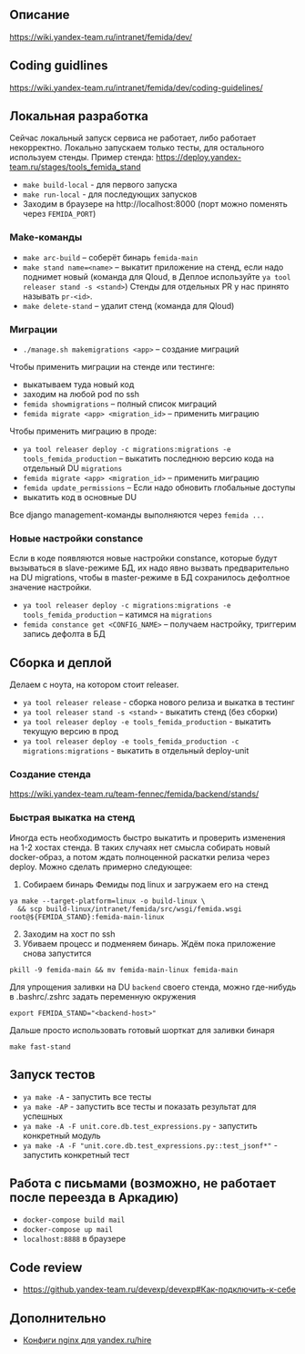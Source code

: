 ## Описание
https://wiki.yandex-team.ru/intranet/femida/dev/

## Coding guidlines
https://wiki.yandex-team.ru/intranet/femida/dev/coding-guidelines/

## Локальная разработка
 Сейчас локальный запуск сервиса не работает, либо работает некорректно. Локально запускаем только тесты, для остального используем стенды.
 Пример стенда: https://deploy.yandex-team.ru/stages/tools_femida_stand
 - `make build-local` - для первого запуска
 - `make run-local` - для последующих запусков
 - Заходим в браузере на http://localhost:8000 (порт можно поменять через `FEMIDA_PORT`)

### Make-команды
- `make arc-build` – соберёт бинарь `femida-main`
- `make stand name=<name>` – выкатит приложение на стенд, если надо поднимет новый (команда для Qloud, в Деплое используйте `ya tool releaser stand -s <stand>`)
Стенды для отдельных PR у нас принято называть `pr-<id>`.
- `make delete-stand` – удалит стенд (команда для Qloud)

### Миграции
- `./manage.sh makemigrations <app>` – создание миграций

Чтобы применить миграции на стенде или тестинге:
- выкатываем туда новый код
- заходим на любой pod по ssh
- `femida showmigrations` – полный список миграций
- `femida migrate <app> <migration_id>` – применить миграцию

Чтобы применить миграцию в проде:
- `ya tool releaser deploy -c migrations:migrations -e tools_femida_production` – выкатить последнюю версию кода на отдельный DU `migrations`
- `femida migrate <app> <migration_id>` – применить миграцию
- `femida update_permissions` – Если надо обновить глобальные доступы
- выкатить код в основные DU

Все django management-команды выполняются через `femida ...`

### Новые настройки constance
Если в коде появляются новые настройки constance, которые будут вызываться в slave-режиме БД,
их надо явно вызвать предварительно на DU migrations, чтобы в master-режиме в БД сохранилось дефолтное значение настройки.
- `ya tool releaser deploy -c migrations:migrations -e tools_femida_production` – катимся на `migrations`
- `femida constance get <CONFIG_NAME>` – получаем настройку, триггерим запись дефолта в БД

## Сборка и деплой
 Делаем с ноута, на котором стоит releaser.
 - `ya tool releaser release` - сборка нового релиза и выкатка в тестинг
 - `ya tool releaser stand -s <stand>` - выкатить стенд (без сборки)
 - `ya tool releaser deploy -e tools_femida_production` - выкатить текущую версию в прод
 - `ya tool releaser deploy -e tools_femida_production -c migrations:migrations` - выкатить в отдельный deploy-unit

### Создание стенда
https://wiki.yandex-team.ru/team-fennec/femida/backend/stands/

### Быстрая выкатка на стенд
Иногда есть необходимость быстро выкатить и проверить изменения на 1-2 хостах стенда.
В таких случаях нет смысла собирать новый docker-образ, а потом ждать полноценной раскатки релиза через deploy.
Можно сделать примерно следующее:
1. Собираем бинарь Фемиды под linux и загружаем его на стенд
```
ya make --target-platform=linux -o build-linux \
  && scp build-linux/intranet/femida/src/wsgi/femida.wsgi root@${FEMIDA_STAND}:femida-main-linux
```
2. Заходим на хост по ssh
3. Убиваем процесс и подменяем бинарь. Ждём пока приложение снова запустится
```
pkill -9 femida-main && mv femida-main-linux femida-main
```

Для упрощения заливки на DU `backend` своего стенда, можно где-нибудь в .bashrc/.zshrc задать переменную окружения
```
export FEMIDA_STAND="<backend-host>"
```
Дальше просто использовать готовый шорткат для заливки бинаря
```
make fast-stand
```


## Запуск тестов
 - `ya make -A` - запустить все тесты
 - `ya make -AP` - запустить все тесты и показать результат для успешных
 - `ya make -A -F unit.core.db.test_expressions.py` - запустить конкретный модуль
 - `ya make -A -F "unit.core.db.test_expressions.py::test_jsonf*"` - запустить конкретный тест

## Работа с письмами (возможно, не работает после переезда в Аркадию)
 - `docker-compose build mail`
 - `docker-compose up mail`
 - `localhost:8888` в браузере

## Code review
 - https://github.yandex-team.ru/devexp/devexp#Как-подключить-к-себе

## Дополнительно
- [Конфиги nginx для yandex.ru/hire](../femida-nginx-hire/)
